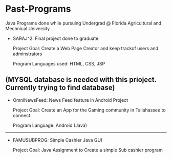 # Past-Programs
Java Programs done while pursuing Undergrad @ Florida Agricultural and Mechnical University

- SARAJ^2: Final project done to graduate.

  Project Goal: Create a Web Page Creator and keep trackof users and adminstrators
  
  Program Languages used: HTML, CSS, JSP

(MYSQL database is needed with this prioject. Currently trying to find database)
-------------------------------------------------------------------------------------------------
 
- OmniNewsFeed: News Feed feature in Android Project

  Project Goal: Create an App for the Gaming community in Tallahassee to connect.
  
  Program Language: Android (Java)
  
--------------------------------------------------------------------------------------------------
  
- FAMUSUBPROG: Simple Cashier Java GUI

  Project Goal: Java Assignment to Create a simple Sub cashier program
